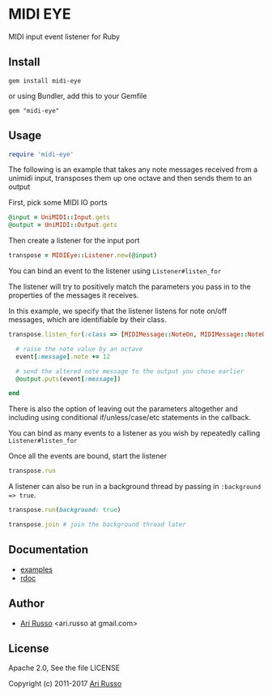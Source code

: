 # MIDI EYE

MIDI input event listener for Ruby

## Install

`gem install midi-eye`

or using Bundler, add this to your Gemfile

`gem "midi-eye"`

## Usage

```ruby
require 'midi-eye'
```

The following is an example that takes any note messages received from a unimidi input, transposes them up one octave and then sends them to an output  

First, pick some MIDI IO ports

```ruby
@input = UniMIDI::Input.gets
@output = UniMIDI::Output.gets
```

Then create a listener for the input port

```ruby
transpose = MIDIEye::Listener.new(@input)
```

You can bind an event to the listener using `Listener#listen_for`

The listener will try to positively match the parameters you pass in to the properties of the messages it receives.

In this example, we specify that the listener listens for note on/off messages, which are identifiable by their class.

```ruby
transpose.listen_for(:class => [MIDIMessage::NoteOn, MIDIMessage::NoteOff]) do |event|

  # raise the note value by an octave
  event[:message].note += 12

  # send the altered note message to the output you chose earlier
  @output.puts(event[:message])

end
```

There is also the option of leaving out the parameters altogether and including using conditional if/unless/case/etc statements in the callback.

You can bind as many events to a listener as you wish by repeatedly calling `Listener#listen_for`

Once all the events are bound, start the listener

```ruby
transpose.run
```

A listener can also be run in a background thread by passing in `:background => true`.

```ruby
transpose.run(background: true)

transpose.join # join the background thread later
```

## Documentation

* [examples](http://github.com/arirusso/midi-eye/tree/master/examples)
* [rdoc](http://rdoc.info/gems/midi-eye)

## Author

* [Ari Russo](http://github.com/arirusso) <ari.russo at gmail.com>

## License

Apache 2.0, See the file LICENSE

Copyright (c) 2011-2017 [Ari Russo](http://arirusso.com)
